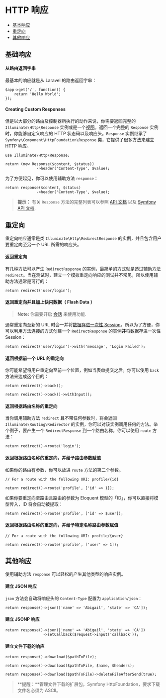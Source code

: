# HTTP 响应

- [基本响应](#basic-responses)
- [重定向](#redirects)
- [其他响应](#other-responses)

<a name="basic-responses"></a>
## 基础响应

#### 从路由返回字串

最基本的响应就是从 Laravel 的路由返回字串：

	$app->get('/', function() {
		return 'Hello World';
	});

#### Creating Custom Responses

但是以大部分的路由及控制器所执行的动作来说，你需要返回完整的 `Illuminate\Http\Response` 实例或是一个[视图](/docs/views)。返回一个完整的 `Response` 实例时，你能够自定义响应的 HTTP 状态码以及响应头。`Response` 实例继承了 `Symfony\Component\HttpFoundation\Response` 类，它提供了很多方法来建立 HTTP 响应。

	use Illuminate\Http\Response;

	return (new Response($content, $status))
	              ->header('Content-Type', $value);

为了方便起见，你可以使用辅助方法 `response`：

	return response($content, $status)
	              ->header('Content-Type', $value);

> **提示：** 有关 `Response` 方法的完整列表可以参照 [API 文档](http://laravel.com/api/5.0/Illuminate/Http/Response.html) 以及 [Symfony API 文档](http://api.symfony.com/2.5/Symfony/Component/HttpFoundation/Response.html).

<a name="redirects"></a>
## 重定向

重定向响应通常是类 `Illuminate\Http\RedirectResponse` 的实例，并且包含用户要重定向至另一个 URL 所需的响应头。

#### 返回重定向

有几种方法可以产生 `RedirectResponse` 的实例，最简单的方式就是透过辅助方法 `redirect`。当在测试时，建立一个模拟重定向响应的测试并不常见，所以使用辅助方法通常是可行的：

	return redirect('user/login');

#### 返回重定向并且加上快闪数据（ Flash Data ）

> **Note:** 你需要开启 [会话](/docs/session#session-usage) 来使用功能.

通常重定向至新的 URL 时会一并将[数据存进一次性 Session](/docs/5.0/session)。所以为了方便，你可以利用方法连接的方式创建一个 `RedirectResponse` 的实例**并**将数据存进一次性 Session：

	return redirect('user/login')->with('message', 'Login Failed');

#### 返回根据前一个 URL 的重定向

你可能希望将用户重定向至前一个位置，例如当表单提交之后。你可以使用 `back` 方法来达成这个目的：

	return redirect()->back();

	return redirect()->back()->withInput();

#### 返回根据路由名称的重定向

当你调用辅助方法 `redirect` 且不带任何参数时，将会返回 `Illuminate\Routing\Redirector` 的实例，你可以对该实例调用任何的方法。举个例子，要产生一个 `RedirectResponse` 到一个路由名称，你可以使用 `route` 方法：

	return redirect()->route('login');

#### 返回根据路由名称的重定向，并给予路由参数赋值

如果你的路由有参数，你可以放进 `route` 方法的第二个参数。

	// For a route with the following URI: profile/{id}

	return redirect()->route('profile', ['id' => 1]);

如果你要重定向至路由且路由的参数为 Eloquent 模型的「ID」，你可以直接将模型传入，ID 将会自动被提取：

	return redirect()->route('profile', ['id' => $user]);

#### 返回根据路由名称的重定向，并给予特定名称路由参数赋值

	// For a route with the following URI: profile/{user}

	return redirect()->route('profile', ['user' => 1]);

<a name="other-responses"></a>
## 其他响应

使用辅助方法 `response` 可以轻松的产生其他类型的响应实例。

#### 建立 JSON 响应

`json` 方法会自动将响应头的 `Content-Type` 配置为 `application/json`：

	return response()->json(['name' => 'Abigail', 'state' => 'CA']);

#### 建立 JSONP 响应

	return response()->json(['name' => 'Abigail', 'state' => 'CA'])
	                 ->setCallback($request->input('callback'));

#### 建立文件下载的响应

	return response()->download($pathToFile);

	return response()->download($pathToFile, $name, $headers);

	return response()->download($pathToFile)->deleteFileAfterSend(true);

> **提醒：**管理文件下载的扩展包，Symfony HttpFoundation，要求下载文件名必须为 ASCII。
